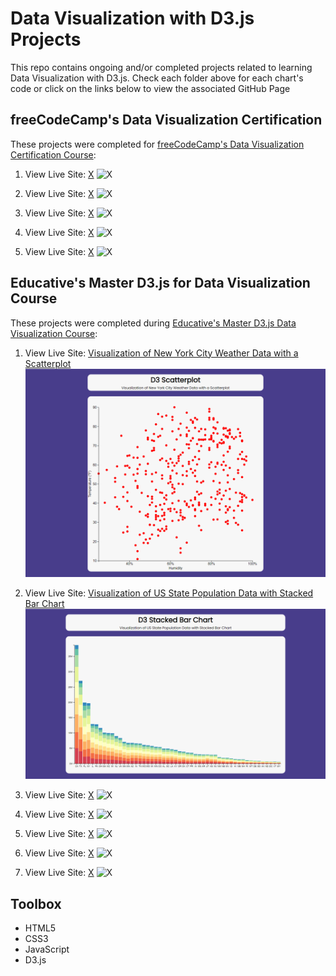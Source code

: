 # Data Visualization with D3.js Projects

This repo contains ongoing and/or completed projects related to learning Data Visualization with D3.js. Check each folder above for each chart's code or click on the links below to view the associated GitHub Page

## freeCodeCamp's Data Visualization Certification

These projects were completed for [freeCodeCamp's Data Visualization Certification Course](https://www.freecodecamp.org/learn/data-visualization/):

1. View Live Site: [X](https://mikeattah.github.io/data-driven-documents/educative-apple-stock-price-line-chart/)
   ![X](public/X.png)

2. View Live Site: [X](https://codepen.io/mikeattah/pen/WNObLjR)
   ![X](public/X.png)

3. View Live Site: [X](https://codepen.io/mikeattah/pen/gORpJZG)
   ![X](public/X.png)

4. View Live Site: [X](https://codepen.io/mikeattah/pen/KKqpjKJ)
   ![X](public/X.png)

5. View Live Site: [X](https://codepen.io/mikeattah/pen/gORadeV)
   ![X](public/X.png)

## Educative's Master D3.js for Data Visualization Course

These projects were completed during [Educative's Master D3.js Data Visualization Course](https://www.educative.io/courses/master-d3-data-visualization):

1. View Live Site: [Visualization of New York City Weather Data with a Scatterplot](https://mikeattah.github.io/data-driven-documents/educative-nyc-weather-scatterplot/)
   ![Scatterplot](public/visualization-of-new-york-city-weather-data-with-a-scatterplot.png)

2. View Live Site: [Visualization of US State Population Data with Stacked Bar Chart](https://mikeattah.github.io/data-driven-documents/educative-us-state-population-stacked-bar-chart/)
   ![Stacked Bar Chart](public/visualization-of-us-state-population-data-with-stacked-bar-chart.png)

3. View Live Site: [X](https://mikeattah.github.io/data-driven-documents/educative-nyc-weather-histogram/)
   ![X](public/X.png)

4. View Live Site: [X](https://mikeattah.github.io/data-driven-documents/educative-nyc-weather-histogram/)
   ![X](public/X.png)

5. View Live Site: [X](https://mikeattah.github.io/data-driven-documents/educative-nyc-weather-histogram/)
   ![X](public/X.png)

6. View Live Site: [X](https://mikeattah.github.io/data-driven-documents/educative-nyc-weather-histogram/)
   ![X](public/X.png)

7. View Live Site: [X](https://mikeattah.github.io/data-driven-documents/educative-nyc-weather-histogram/)
   ![X](public/X.png)

## Toolbox

- HTML5
- CSS3
- JavaScript
- D3.js
